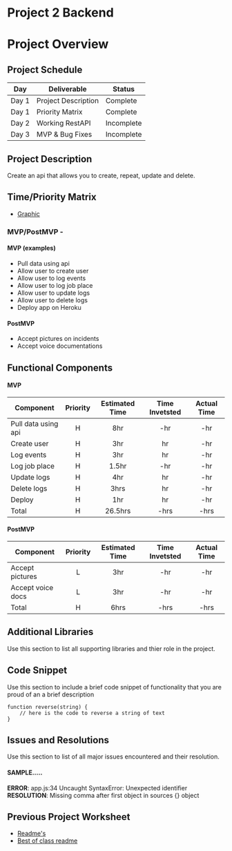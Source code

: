 # Project 2 Backend

# Project Overview


## Project Schedule

|  Day | Deliverable | Status
|---|---| ---|
|Day 1| Project Description | Complete
|Day 1| Priority Matrix | Complete
|Day 2| Working RestAPI | Incomplete
|Day 3| MVP & Bug Fixes | Incomplete


## Project Description

Create an api that allows you to create, repeat, update and delete. 

## Time/Priority Matrix 

- [Graphic](https://res.cloudinary.com/dlcjnygpy/image/upload/v1596192523/0_e0clgi.jpg)

### MVP/PostMVP - 

#### MVP (examples)

- Pull data using  api
- Allow user to create user
- Allow user to log events
- Allow user to log job place
- Allow user to update logs
- Allow user to delete logs
- Deploy app on Heroku

#### PostMVP 

- Accept pictures on incidents
- Accept voice documentations 

## Functional Components



#### MVP
| Component | Priority | Estimated Time | Time Invetsted | Actual Time |
| --- | :---: |  :---: | :---: | :---: |
| Pull data using api | H | 8hr | -hr | -hr|
| Create user | H | 3hr | hr | -hr|
| Log events | H | 3hr | hr | -hr|
| Log job place | H | 1.5hr| -hr | -hr |
| Update logs| H | 4hr | hr | -hr|
| Delete logs | H | 3hrs| hr | -hr |
| Deploy | H | 1hr | hr | -hr|
| Total | H | 26.5hrs| -hrs | -hrs |

#### PostMVP
| Component | Priority | Estimated Time | Time Invetsted | Actual Time |
| --- | :---: |  :---: | :---: | :---: |
| Accept pictures | L | 3hr | -hr | -hr|
| Accept voice docs | L | 3hr | -hr | -hr|
| Total | H | 6hrs| -hrs | -hrs |

## Additional Libraries
 Use this section to list all supporting libraries and thier role in the project. 

## Code Snippet

Use this section to include a brief code snippet of functionality that you are proud of an a brief description  

```
function reverse(string) {
	// here is the code to reverse a string of text
}
```

## Issues and Resolutions
 Use this section to list of all major issues encountered and their resolution.

#### SAMPLE.....
**ERROR**: app.js:34 Uncaught SyntaxError: Unexpected identifier                                
**RESOLUTION**: Missing comma after first object in sources {} object

## Previous Project Worksheet
 - [Readme's](https://github.com/jkeohan/fewd-class-repo/tree/master/final-project-worksheet/project-worksheet-examples)
 - [Best of class readme](https://github.com/jkeohan/fewd-class-repo/blob/master/final-project-worksheet/project-worksheet-examples/portfolio-gracie.md)
